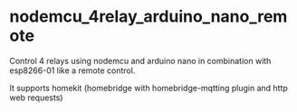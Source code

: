 # nodemcu_4relay_arduino_nano_remote
Control 4 relays using nodemcu and arduino nano in combination with esp8266-01 like a remote control. 

It supports homekit (homebridge with homebridge-mqtting plugin and http web requests)
